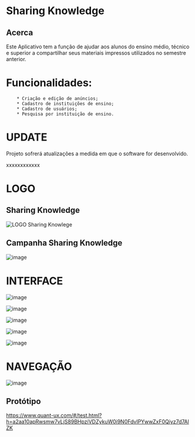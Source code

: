 # Sharing Knowledge

## Acerca


Este Aplicativo tem a função de ajudar aos alunos do ensino médio, técnico e superior a compartilhar seus materiais impressos utilizados no semestre anterior.


# Funcionalidades: 
        * Criação e edição de anúncios;
        * Cadastro de instituições de ensino; 
        * Cadastro de usuários;
        * Pesquisa por instituição de ensino.



# UPDATE
Projeto sofrerá atualizações a medida em que o software for desenvolvido.

xxxxxxxxxxxx


# LOGO

## Sharing Knowledge


![LOGO Sharing Knowlege](https://user-images.githubusercontent.com/80686393/126087346-f4f10059-afde-4323-b743-a772513dc568.png)


## Campanha Sharing Knowledge

![image](https://user-images.githubusercontent.com/80686393/115022736-2c450000-9e94-11eb-8ed5-f44f24498a4a.png)

# INTERFACE


![image](https://user-images.githubusercontent.com/80686393/115022998-8f369700-9e94-11eb-9212-86c4f5d1b812.png)

![image](https://user-images.githubusercontent.com/80686393/115023185-d02eab80-9e94-11eb-90dc-abe81bf6fc18.png)

![image](https://user-images.githubusercontent.com/80686393/115023149-c311bc80-9e94-11eb-9cb0-315ae1c6017a.png)

![image](https://user-images.githubusercontent.com/80686393/115023346-0a984880-9e95-11eb-8a9d-c59c5a349ca6.png)


![image](https://user-images.githubusercontent.com/80686393/115023207-d886e680-9e94-11eb-9c08-480da9f7a5b6.png)

# NAVEGAÇÃO

![image](https://user-images.githubusercontent.com/80686393/115023551-55b25b80-9e95-11eb-9fd7-c22f32c13245.png)

## Protótipo

https://www.quant-ux.com/#/test.html?h=a2aa10apRwsmw7vLjS89BHpziVDZykuW0i9N0FdvlPYwwZxF0Qiyz7d7AlZK
